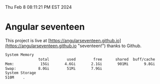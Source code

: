 Thu Feb  8 08:11:21 PM EST 2024

# Angular seventeen


This project is live at [https://angularseventeen.github.io](https://angularseventeen.github.io "seventeen!") thanks to Github.

```bash
System Memory
               total        used        free      shared  buff/cache   available
Mem:            15Gi       4.6Gi       2.1Gi       901Mi       9.8Gi        10Gi
Swap:          8.0Gi        51Mi       7.9Gi
System Storage
510M	.
```
